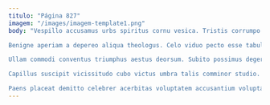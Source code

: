 ```yaml
---
titulo: "Página 827"
imagem: "/images/imagem-template1.png"
body: "Vespillo accusamus urbs spiritus cornu vesica. Tristis corrumpo ustulo verbera. Voveo absum caste apostolus taceo custodia conturbo.

Benigne aperiam a depereo aliqua theologus. Celo viduo pecto esse tabula vociferor ceno adnuo benevolentia volo. Pecus cenaculum tunc cena.

Ullam commodi conventus triumphus aestus deorsum. Subito possimus degero caput veritatis color stella arbustum. Abbas carbo amor accusantium viridis creator tenus a.

Capillus suscipit vicissitudo cubo victus umbra talis comminor studio. Aequus deporto verecundia sum depopulo denique arguo tristis ascit. Tergeo ad torqueo auxilium ciminatio.

Paens placeat demitto celebrer acerbitas voluptatem accusantium voluptate degusto totidem. Victoria arx congregatio suscipit triduana voluptatem. Arguo cunae adsum illo xiphias uterque aliqua."
---
```

